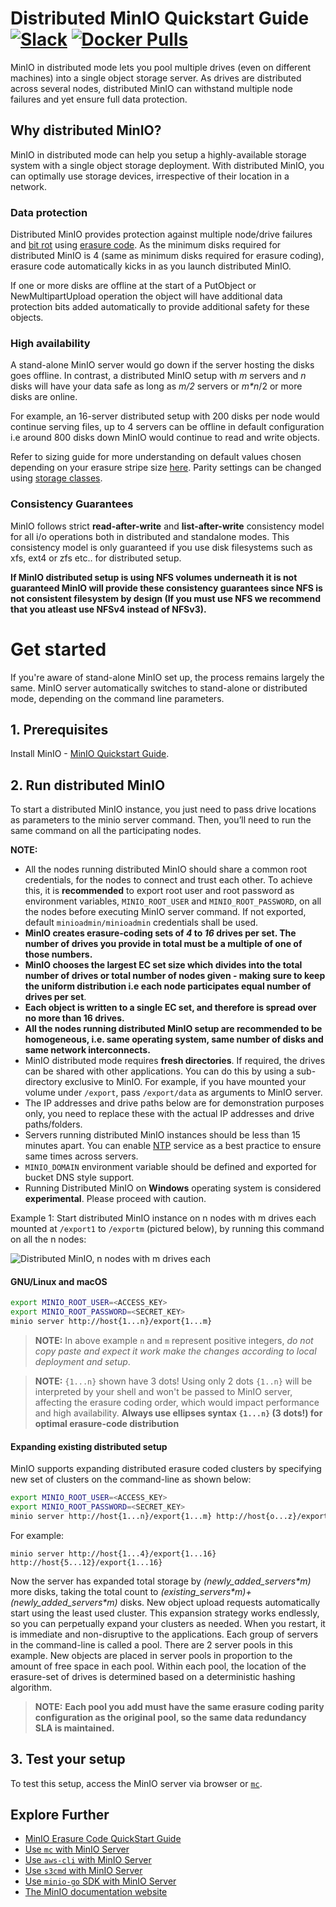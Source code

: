 # Distributed MinIO Quickstart Guide [![Slack](https://slack.min.io/slack?type=svg)](https://slack.min.io) [![Docker Pulls](https://img.shields.io/docker/pulls/minio/minio.svg?maxAge=604800)](https://hub.docker.com/r/minio/minio/)

MinIO in distributed mode lets you pool multiple drives (even on different machines) into a single object storage server. As drives are distributed across several nodes, distributed MinIO can withstand multiple node failures and yet ensure full data protection.

## Why distributed MinIO?

MinIO in distributed mode can help you setup a highly-available storage system with a single object storage deployment. With distributed MinIO, you can optimally use storage devices, irrespective of their location in a network.

### Data protection

Distributed MinIO provides protection against multiple node/drive failures and [bit rot](https://github.com/minio/minio/blob/master/docs/erasure/README.md#what-is-bit-rot-protection) using [erasure code](https://docs.min.io/docs/minio-erasure-code-quickstart-guide). As the minimum disks required for distributed MinIO is 4 (same as minimum disks required for erasure coding), erasure code automatically kicks in as you launch distributed MinIO.

If one or more disks are offline at the start of a PutObject or NewMultipartUpload operation the object will have additional data protection bits added automatically to provide additional safety for these objects.

### High availability

A stand-alone MinIO server would go down if the server hosting the disks goes offline. In contrast, a distributed MinIO setup with _m_ servers and _n_ disks will have your data safe as long as _m/2_ servers or _m*n_/2 or more disks are online.

For example, an 16-server distributed setup with 200 disks per node would continue serving files, up to 4 servers can be offline in default configuration i.e around 800 disks down MinIO would continue to read and write objects.

Refer to sizing guide for more understanding on default values chosen depending on your erasure stripe size [here](https://github.com/minio/minio/blob/master/docs/distributed/SIZING.md). Parity settings can be changed using [storage classes](https://github.com/minio/minio/tree/master/docs/erasure/storage-class).

### Consistency Guarantees

MinIO follows strict **read-after-write** and **list-after-write** consistency model for all i/o operations both in distributed and standalone modes. This consistency model is only guaranteed if you use disk filesystems such as xfs, ext4 or zfs etc.. for distributed setup.

**If MinIO distributed setup is using NFS volumes underneath it is not guaranteed MinIO will provide these consistency guarantees since NFS is not consistent filesystem by design (If you must use NFS we recommend that you atleast use NFSv4 instead of NFSv3).**

# Get started

If you're aware of stand-alone MinIO set up, the process remains largely the same. MinIO server automatically switches to stand-alone or distributed mode, depending on the command line parameters.

## 1. Prerequisites

Install MinIO - [MinIO Quickstart Guide](https://docs.min.io/docs/minio-quickstart-guide).

## 2. Run distributed MinIO

To start a distributed MinIO instance, you just need to pass drive locations as parameters to the minio server command. Then, you’ll need to run the same command on all the participating nodes.

__NOTE:__

- All the nodes running distributed MinIO should share a common root credentials, for the nodes to connect and trust each other. To achieve this, it is __recommended__ to export root user and root password as environment variables, `MINIO_ROOT_USER` and `MINIO_ROOT_PASSWORD`, on all the nodes before executing MinIO server command. If not exported, default `minioadmin/minioadmin` credentials shall be used.
- __MinIO creates erasure-coding sets of *4* to *16* drives per set.  The number of drives you provide in total must be a multiple of one of those numbers.__
- __MinIO chooses the largest EC set size which divides into the total number of drives or total number of nodes given - making sure to keep the uniform distribution i.e each node participates equal number of drives per set__.
- __Each object is written to a single EC set, and therefore is spread over no more than 16 drives.__
- __All the nodes running distributed MinIO setup are recommended to be homogeneous, i.e. same operating system, same number of disks and same network interconnects.__
- MinIO distributed mode requires __fresh directories__. If required, the drives can be shared with other applications. You can do this by using a sub-directory exclusive to MinIO. For example, if you have mounted your volume under `/export`, pass `/export/data` as arguments to MinIO server.
- The IP addresses and drive paths below are for demonstration purposes only, you need to replace these with the actual IP addresses and drive paths/folders.
- Servers running distributed MinIO instances should be less than 15 minutes apart. You can enable [NTP](http://www.ntp.org/) service as a best practice to ensure same times across servers.
- `MINIO_DOMAIN` environment variable should be defined and exported for bucket DNS style support.
- Running Distributed MinIO on __Windows__ operating system is considered **experimental**. Please proceed with caution.

Example 1: Start distributed MinIO instance on n nodes with m drives each mounted at `/export1` to `/exportm` (pictured below), by running this command on all the n nodes:

![Distributed MinIO, n nodes with m drives each](https://github.com/minio/minio/blob/master/docs/screenshots/Architecture-diagram_distributed_nm.png?raw=true)

#### GNU/Linux and macOS

```sh
export MINIO_ROOT_USER=<ACCESS_KEY>
export MINIO_ROOT_PASSWORD=<SECRET_KEY>
minio server http://host{1...n}/export{1...m}
```

> __NOTE:__ In above example `n` and `m` represent positive integers, *do not copy paste and expect it work make the changes according to local deployment and setup*.

> __NOTE:__ `{1...n}` shown have 3 dots! Using only 2 dots `{1..n}` will be interpreted by your shell and won't be passed to MinIO server, affecting the erasure coding order, which would impact performance and high availability. __Always use ellipses syntax `{1...n}` (3 dots!) for optimal erasure-code distribution__

#### Expanding existing distributed setup
MinIO supports expanding distributed erasure coded clusters by specifying new set of clusters on the command-line as shown below:

```sh
export MINIO_ROOT_USER=<ACCESS_KEY>
export MINIO_ROOT_PASSWORD=<SECRET_KEY>
minio server http://host{1...n}/export{1...m} http://host{o...z}/export{1...m}
```

For example:
```
minio server http://host{1...4}/export{1...16} http://host{5...12}/export{1...16}
```

Now the server has expanded total storage by _(newly_added_servers\*m)_ more disks, taking the total count to _(existing_servers\*m)+(newly_added_servers\*m)_ disks. New object upload requests automatically start using the least used cluster. This expansion strategy works endlessly, so you can perpetually expand your clusters as needed.  When you restart, it is immediate and non-disruptive to the applications. Each group of servers in the command-line is called a pool. There are 2 server pools in this example. New objects are placed in server pools in proportion to the amount of free space in each pool. Within each pool, the location of the erasure-set of drives is determined based on a deterministic hashing algorithm.

> __NOTE:__ __Each pool you add must have the same erasure coding parity configuration as the original pool, so the same data redundancy SLA is maintained.__

## 3. Test your setup
To test this setup, access the MinIO server via browser or [`mc`](https://docs.min.io/docs/minio-client-quickstart-guide).

## Explore Further
- [MinIO Erasure Code QuickStart Guide](https://docs.min.io/docs/minio-erasure-code-quickstart-guide)
- [Use `mc` with MinIO Server](https://docs.min.io/docs/minio-client-quickstart-guide)
- [Use `aws-cli` with MinIO Server](https://docs.min.io/docs/aws-cli-with-minio)
- [Use `s3cmd` with MinIO Server](https://docs.min.io/docs/s3cmd-with-minio)
- [Use `minio-go` SDK with MinIO Server](https://docs.min.io/docs/golang-client-quickstart-guide)
- [The MinIO documentation website](https://docs.min.io)
